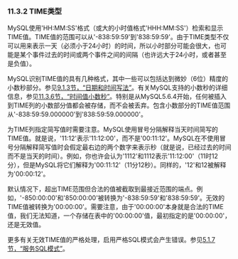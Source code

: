 ### 11.3.2 TIME类型

MySQL使用'HH:MM:SS'格式（或大的小时值格式'HHH:MM:SS'）检索和显示TIME值。TIME值的范围可以从'-838:59:59'到'838:59:59'。由于TIME类型不仅可以用来表示一天（必须小于24小时）的时间，所以小时部分可能会很大，也可能是某个事件过去的时间或两个事件之间的间隔（也许远大于24小时，或者甚至是负值）。

MySQL识别TIME值的具有几种格式，其中一些可以包括达到微妙（6位）精度的小数秒部分。参见[9.1.3节，“日期和时间写法”](../Chapter_09/09.01.03_Date_and_Time_Literals.md)。有关MySQL支持的小数秒的详细信息，参见[11.3.6节，“时间值小数秒”](./11.03.06_Fractional_Seconds_in_Time_Values.md)。特别是从MySQL5.6.4开始，任何被插入到TIME列的小数部分值都会被存储，而不会被丢弃。包含小数部分的TIME值范围从'-838:59:59.000000'到'838:59:59.000000'。

为TIME列指定简写值时需要注意。MySQL使用冒号分隔解释当天时间简写的TIME值。就是说，'11:12'表示'11:12:00'，而不是'00:11:12'。MySQL在不使用冒号分隔解释简写值时会假定最右边的两个数字来表示秒（就是说，已经过去的时间而不是当天的时间）。例如，你也许会认为'1112'和1112表示'11:12:00'（11时12分），但是MySQL将它们解释为'00:11:12'（11分12秒）。同样的，'12'和12被解释为'00:00:12'。

默认情况下，超出TIME范围但合法的值被截取到最接近范围的端点。例如，'-850:00:00'和'850:00:00'被转换为'-838:59:59'和'838:59:59'。无效的TIME值被转换为'00:00:00'。需要注意，由于'00:00:00'本身就是合法的TIME值，我们无法知道，一个存储在表中的'00:00:00'值，最初指定的是'00:00:00'，还是无效值。

更多有关无效TIME值的严格处理，启用严格SQL模式会产生错误。参见[5.1.7节，“服务SQL模式”](../Chapter_05/05.01.07_Server_SQL_Modes.md)。